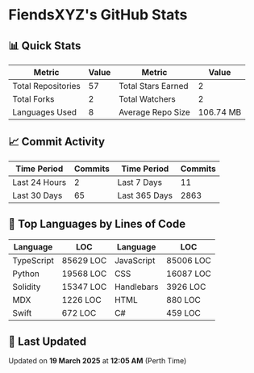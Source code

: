 # FiendsXYZ's GitHub Stats

## 📊 Quick Stats

| Metric               | Value       | Metric               | Value       |
|----------------------|-------------|----------------------|-------------|
| Total Repositories   | 57 | Total Stars Earned   | 2 |
| Total Forks          | 2 | Total Watchers       | 2 |
| Languages Used       | 8 | Average Repo Size    | 106.74 MB |

## 📈 Commit Activity

| Time Period      | Commits      | Time Period      | Commits      |
|------------------|--------------|------------------|--------------|
| Last 24 Hours    | 2 | Last 7 Days      | 11 |
| Last 30 Days     | 65 | Last 365 Days    | 2863 |

## 📝 Top Languages by Lines of Code

| Language       | LOC        | Language       | LOC        |
|----------------|------------|----------------|------------|
| TypeScript       | 85629 LOC  | JavaScript       | 85006 LOC  |
| Python       | 19568 LOC  | CSS       | 16087 LOC  |
| Solidity       | 15347 LOC  | Handlebars       | 3926 LOC  |
| MDX       | 1226 LOC  | HTML       | 880 LOC  |
| Swift       | 672 LOC  | C#       | 459 LOC  |

## 📅 Last Updated

Updated on **19 March 2025** at **12:05 AM** (Perth Time)
